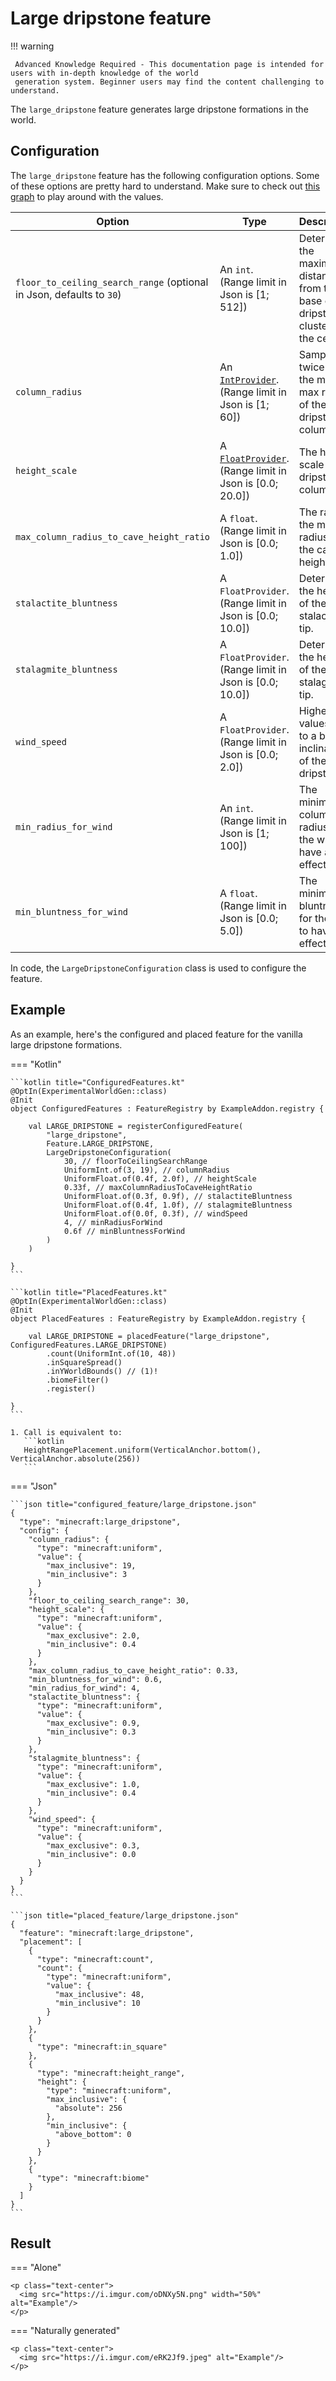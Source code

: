 # Large dripstone feature

!!! warning

     Advanced Knowledge Required - This documentation page is intended for users with in-depth knowledge of the world 
     generation system. Beginner users may find the content challenging to understand.

The `large_dripstone` feature generates large dripstone formations in the world.

## Configuration

The `large_dripstone` feature has the following configuration options. Some of these options are pretty hard to understand.
Make sure to check out [this graph](https://www.desmos.com/calculator/8epce7fyjr) to play around with the values.

| Option                                                               | Type                                                                                                     | Description                                                                            |
|----------------------------------------------------------------------|----------------------------------------------------------------------------------------------------------|----------------------------------------------------------------------------------------|
| `floor_to_ceiling_search_range` (optional in Json, defaults to `30`) | An `int`. (Range limit in Json is $[1;512]$)                                                             | Determines the maximum distance from the base of the dripstone cluster to the ceiling. |
| `column_radius`                                                      | An [`IntProvider`](../../types/number-provider.md#intprovider). (Range limit in Json is $[1;60]$)        | Sampled twice to get the min and max radius of the dripstone column.                   |
| `height_scale`                                                       | A [`FloatProvider`](../../types/number-provider.md#floatprovider). (Range limit in Json is $[0.0;20.0]$) | The height scale of the dripstone column.                                              |
| `max_column_radius_to_cave_height_ratio`                             | A `float`. (Range limit in Json is $[0.0;1.0]$)                                                          | The ratio of the max radius to the cave height.                                        |
| `stalactite_bluntness`                                               | A `FloatProvider`. (Range limit in Json is $[0.0;10.0]$)                                                 | Determines the height of the stalactite tip.                                           |
| `stalagmite_bluntness`                                               | A `FloatProvider`. (Range limit in Json is $[0.0;10.0]$)                                                 | Determines the height of the stalagmite tip.                                           |
| `wind_speed`                                                         | A `FloatProvider`. (Range limit in Json is $[0.0;2.0]$)                                                  | Higher values lead to a bigger inclination of the dripstone.                           |
| `min_radius_for_wind`                                                | An `int`. (Range limit in Json is $[1;100]$)                                                             | The minimum column radius for the wind to have an effect.                              |
| `min_bluntness_for_wind`                                             | A `float`. (Range limit in Json is $[0.0;5.0]$)                                                          | The minimum bluntness for the wind to have an effect.                                  |

In code, the `LargeDripstoneConfiguration` class is used to configure the feature.

## Example

As an example, here's the configured and placed feature for the vanilla large dripstone formations.

=== "Kotlin"

    ```kotlin title="ConfiguredFeatures.kt"
    @OptIn(ExperimentalWorldGen::class)
    @Init
    object ConfiguredFeatures : FeatureRegistry by ExampleAddon.registry {
    
        val LARGE_DRIPSTONE = registerConfiguredFeature(
            "large_dripstone",
            Feature.LARGE_DRIPSTONE,
            LargeDripstoneConfiguration(
                30, // floorToCeilingSearchRange
                UniformInt.of(3, 19), // columnRadius
                UniformFloat.of(0.4f, 2.0f), // heightScale
                0.33f, // maxColumnRadiusToCaveHeightRatio
                UniformFloat.of(0.3f, 0.9f), // stalactiteBluntness
                UniformFloat.of(0.4f, 1.0f), // stalagmiteBluntness
                UniformFloat.of(0.0f, 0.3f), // windSpeed
                4, // minRadiusForWind
                0.6f // minBluntnessForWind
            )
        )
    
    }
    ```

    ```kotlin title="PlacedFeatures.kt"
    @OptIn(ExperimentalWorldGen::class)
    @Init
    object PlacedFeatures : FeatureRegistry by ExampleAddon.registry {
    
        val LARGE_DRIPSTONE = placedFeature("large_dripstone", ConfiguredFeatures.LARGE_DRIPSTONE)
            .count(UniformInt.of(10, 48))
            .inSquareSpread()
            .inYWorldBounds() // (1)!
            .biomeFilter()
            .register()
    
    }
    ```

    1. Call is equivalent to: 
       ```kotlin
       HeightRangePlacement.uniform(VerticalAnchor.bottom(), VerticalAnchor.absolute(256))
       ```

=== "Json"

    ```json title="configured_feature/large_dripstone.json"
    {
      "type": "minecraft:large_dripstone",
      "config": {
        "column_radius": {
          "type": "minecraft:uniform",
          "value": {
            "max_inclusive": 19,
            "min_inclusive": 3
          }
        },
        "floor_to_ceiling_search_range": 30,
        "height_scale": {
          "type": "minecraft:uniform",
          "value": {
            "max_exclusive": 2.0,
            "min_inclusive": 0.4
          }
        },
        "max_column_radius_to_cave_height_ratio": 0.33,
        "min_bluntness_for_wind": 0.6,
        "min_radius_for_wind": 4,
        "stalactite_bluntness": {
          "type": "minecraft:uniform",
          "value": {
            "max_exclusive": 0.9,
            "min_inclusive": 0.3
          }
        },
        "stalagmite_bluntness": {
          "type": "minecraft:uniform",
          "value": {
            "max_exclusive": 1.0,
            "min_inclusive": 0.4
          }
        },
        "wind_speed": {
          "type": "minecraft:uniform",
          "value": {
            "max_exclusive": 0.3,
            "min_inclusive": 0.0
          }
        }
      }
    }
    ```
    
    ```json title="placed_feature/large_dripstone.json"
    {
      "feature": "minecraft:large_dripstone",
      "placement": [
        {
          "type": "minecraft:count",
          "count": {
            "type": "minecraft:uniform",
            "value": {
              "max_inclusive": 48,
              "min_inclusive": 10
            }
          }
        },
        {
          "type": "minecraft:in_square"
        },
        {
          "type": "minecraft:height_range",
          "height": {
            "type": "minecraft:uniform",
            "max_inclusive": {
              "absolute": 256
            },
            "min_inclusive": {
              "above_bottom": 0
            }
          }
        },
        {
          "type": "minecraft:biome"
        }
      ]
    }
    ```

## Result

=== "Alone"

    <p class="text-center">
      <img src="https://i.imgur.com/oDNXy5N.png" width="50%" alt="Example"/>
    </p>

=== "Naturally generated"

    <p class="text-center">
      <img src="https://i.imgur.com/eRK2Jf9.jpeg" alt="Example"/>
    </p>